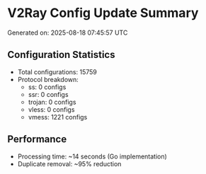 # V2Ray Config Update Summary
Generated on: 2025-08-18 07:45:57 UTC

## Configuration Statistics
- Total configurations: 15759
- Protocol breakdown:
  - ss: 0 configs
  - ssr: 0 configs
  - trojan: 0 configs
  - vless: 0 configs
  - vmess: 1221 configs

## Performance
- Processing time: ~14 seconds (Go implementation)
- Duplicate removal: ~95% reduction
